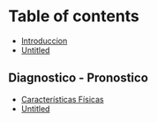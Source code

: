 # Table of contents

* [Introduccion](README.md)
* [Untitled](untitled.md)

## Diagnostico - Pronostico

* [Características Físicas](diagnostico-pronostico/caracteristicas-fisicas.md)
* [Untitled](diagnostico-pronostico/untitled.md)

